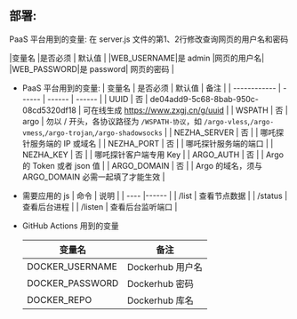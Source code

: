 ## 部署:
PaaS 平台用到的变量:
在 server.js 文件的第1、2行修改查询网页的用户名和密码

|变量名       |是否必须   |	默认值    |
|WEB_USERNAME|是	admin   |网页的用户名|
|WEB_PASSWORD|是	password|	网页的密码 |

* PaaS 平台用到的变量:
  | 变量名        | 是否必须 | 默认值 | 备注 |
  | ------------ | ------ | ------ | ------ |
  | UUID         | 否 | de04add9-5c68-8bab-950c-08cd5320df18 | 可在线生成 https://www.zxgj.cn/g/uuid |
  | WSPATH       | 否 | argo | 勿以 / 开头，各协议路径为 `/WSPATH-协议`，如 `/argo-vless`,`/argo-vmess`,`/argo-trojan`,`/argo-shadowsocks` |
  | NEZHA_SERVER | 否 |        | 哪吒探针服务端的 IP 或域名 |
  | NEZHA_PORT   | 否 |        | 哪吒探针服务端的端口 |
  | NEZHA_KEY    | 否 |        | 哪吒探针客户端专用 Key |
  | ARGO_AUTH    | 否 |        | Argo 的 Token 或者 json 值 |
  | ARGO_DOMAIN  | 否 |        | Argo 的域名，须与 ARGO_DOMAIN 必需一起填了才能生效 |

* 需要应用的 js
  | 命令 | 说明 |
  | ---- |------ |
  | <URL>/list | 查看节点数据 |
  | <URL>/status | 查看后台进程 |
  | <URL>/listen | 查看后台监听端口 |
  
* GitHub Actions 用到的变量

  | 变量名 | 备注 |
  | --------------- | -------------- |
  | DOCKER_USERNAME | Dockerhub 用户名|
  | DOCKER_PASSWORD | Dockerhub 密码 |
  | DOCKER_REPO     | Dockerhub 库名 |
